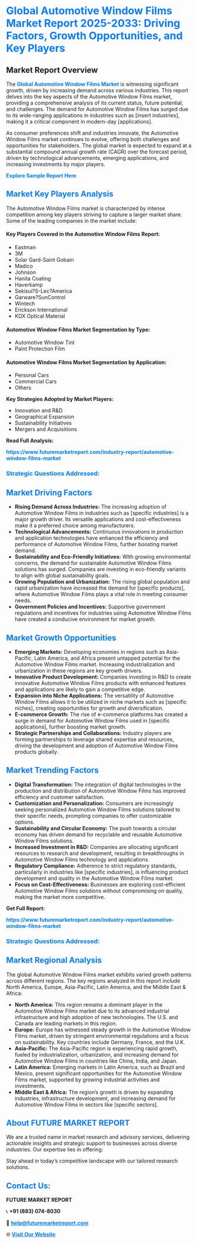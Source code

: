 <h1 style="color: #007BFF;">Global Automotive Window Films Market Report 2025-2033: Driving Factors, Growth Opportunities, and Key Players</h1>

<section id="overview">
<h2>Market Report Overview</h2>
<p>The <a href="https://www.futuremarketreport.com/industry-report/automotive-window-films-market" style="color: #007BFF; text-decoration: none;"><strong>Global Automotive Window Films Market</strong></a> is witnessing significant growth, driven by increasing demand across various industries. This report delves into the key aspects of the Automotive Window Films market, providing a comprehensive analysis of its current status, future potential, and challenges. The demand for Automotive Window Films has surged due to its wide-ranging applications in industries such as [insert industries], making it a critical component in modern-day [applications].</p>
<p>As consumer preferences shift and industries innovate, the Automotive Window Films market continues to evolve, offering both challenges and opportunities for stakeholders. The global market is expected to expand at a substantial compound annual growth rate (CAGR) over the forecast period, driven by technological advancements, emerging applications, and increasing investments by major players.</p>
</section>

<section id="overview">
<p><a href="https://www.futuremarketreport.com/request-sample/reportId=89945" style="color: #007BFF; text-decoration: none;"><strong>Explore Sample Report Here</strong></a></p>
</section>

<section id="key-players">
<h2 style="color: #007BFF;">Market Key Players Analysis</h2>
<p>The Automotive Window Films market is characterized by intense competition among key players striving to capture a larger market share. Some of the leading companies in the market include:</p>
<h4>Key Players Covered in the Automotive Window Films Report:</h4>
<ul><li>Eastman</li><li>3M</li><li>Solar Gard-Saint Gobain</li><li>Madico</li><li>Johnson</li><li>Hanita Coating</li><li>Haverkamp</li><li>Sekisui?S-Lec?America</li><li>Garware?SunControl</li><li>Wintech</li><li>Erickson International</li><li>KDX Optical Material</li></ul>
<h4>Automotive Window Films Market Segmentation by Type:</h4>
<ul><li>Automotive Window Tint</li><li>Paint Protection Film</li></ul>

<h4>Automotive Window Films Market Segmentation by Application:</h4>
<ul><li>Personal Cars</li><li>Commercial Cars</li><li>Others</li></ul>
<p><strong>Key Strategies Adopted by Market Players:</strong></p>
<ul>
<li>Innovation and R&D</li>
<li>Geographical Expansion</li>
<li>Sustainability Initiatives</li>
<li>Mergers and Acquisitions</li>
</ul>
</section>

<section>
<p><strong>Read Full Analysis: </strong></p><a href="https://www.futuremarketreport.com/industry-report/automotive-window-films-market" style="color: #007BFF; text-decoration: none;"><strong>https://www.futuremarketreport.com/industry-report/automotive-window-films-market</strong></a>
<h3 style="color: #007BFF;">Strategic Questions Addressed:</h3>
</section>

<section id="driving-factors">
<h2 style="color: #007BFF;">Market Driving Factors</h2>
<ul>
<li><strong>Rising Demand Across Industries:</strong> The increasing adoption of Automotive Window Films in industries such as [specific industries] is a major growth driver. Its versatile applications and cost-effectiveness make it a preferred choice among manufacturers.</li>
<li><strong>Technological Advancements:</strong> Continuous innovations in production and application technologies have enhanced the efficiency and performance of Automotive Window Films, further boosting market demand.</li>
<li><strong>Sustainability and Eco-Friendly Initiatives:</strong> With growing environmental concerns, the demand for sustainable Automotive Window Films solutions has surged. Companies are investing in eco-friendly variants to align with global sustainability goals.</li>
<li><strong>Growing Population and Urbanization:</strong> The rising global population and rapid urbanization have increased the demand for [specific products], where Automotive Window Films plays a vital role in meeting consumer needs.</li>
<li><strong>Government Policies and Incentives:</strong> Supportive government regulations and incentives for industries using Automotive Window Films have created a conducive environment for market growth.</li>
</ul>
</section>

<section id="growth-opportunities">
<h2 style="color: #007BFF;">Market Growth Opportunities</h2>
<ul>
<li><strong>Emerging Markets:</strong> Developing economies in regions such as Asia-Pacific, Latin America, and Africa present untapped potential for the Automotive Window Films market. Increasing industrialization and urbanization in these regions are key growth drivers.</li>
<li><strong>Innovative Product Development:</strong> Companies investing in R&D to create innovative Automotive Window Films products with enhanced features and applications are likely to gain a competitive edge.</li>
<li><strong>Expansion into Niche Applications:</strong> The versatility of Automotive Window Films allows it to be utilized in niche markets such as [specific niches], creating opportunities for growth and diversification.</li>
<li><strong>E-commerce Growth:</strong> The rise of e-commerce platforms has created a surge in demand for Automotive Window Films used in [specific applications], further boosting market growth.</li>
<li><strong>Strategic Partnerships and Collaborations:</strong> Industry players are forming partnerships to leverage shared expertise and resources, driving the development and adoption of Automotive Window Films products globally.</li>
</ul>
</section>

<section id="trending-factors">
<h2 style="color: #007BFF;">Market Trending Factors</h2>
<ul>
<li><strong>Digital Transformation:</strong> The integration of digital technologies in the production and distribution of Automotive Window Films has improved efficiency and customer satisfaction.</li>
<li><strong>Customization and Personalization:</strong> Consumers are increasingly seeking personalized Automotive Window Films solutions tailored to their specific needs, prompting companies to offer customizable options.</li>
<li><strong>Sustainability and Circular Economy:</strong> The push towards a circular economy has driven demand for recyclable and reusable Automotive Window Films solutions.</li>
<li><strong>Increased Investment in R&D:</strong> Companies are allocating significant resources to research and development, resulting in breakthroughs in Automotive Window Films technology and applications.</li>
<li><strong>Regulatory Compliance:</strong> Adherence to strict regulatory standards, particularly in industries like [specific industries], is influencing product development and quality in the Automotive Window Films market.</li>
<li><strong>Focus on Cost-Effectiveness:</strong> Businesses are exploring cost-efficient Automotive Window Films solutions without compromising on quality, making the market more competitive.</li>
</ul>
</section>

<section>
<p><strong>Get Full Report: </strong></p><a href="https://www.futuremarketreport.com/industry-report/automotive-window-films-market" style="color: #007BFF; text-decoration: none;"><strong>https://www.futuremarketreport.com/industry-report/automotive-window-films-market</strong></a>
<h3 style="color: #007BFF;">Strategic Questions Addressed:</h3>
</section>


<section id="regional-analysis">
<h2 style="color: #007BFF;">Market Regional Analysis</h2>
<p>The global Automotive Window Films market exhibits varied growth patterns across different regions. The key regions analyzed in this report include North America, Europe, Asia-Pacific, Latin America, and the Middle East & Africa:</p>
<ul>
<li><strong>North America:</strong> This region remains a dominant player in the Automotive Window Films market due to its advanced industrial infrastructure and high adoption of new technologies. The U.S. and Canada are leading markets in this region.</li>
<li><strong>Europe:</strong> Europe has witnessed steady growth in the Automotive Window Films market, driven by stringent environmental regulations and a focus on sustainability. Key countries include Germany, France, and the U.K.</li>
<li><strong>Asia-Pacific:</strong> The Asia-Pacific region is experiencing rapid growth, fueled by industrialization, urbanization, and increasing demand for Automotive Window Films in countries like China, India, and Japan.</li>
<li><strong>Latin America:</strong> Emerging markets in Latin America, such as Brazil and Mexico, present significant opportunities for the Automotive Window Films market, supported by growing industrial activities and investments.</li>
<li><strong>Middle East & Africa:</strong> The region’s growth is driven by expanding industries, infrastructure development, and increasing demand for Automotive Window Films in sectors like [specific sectors].</li>
</ul>
</section>

<footer>
<h2 style="color: #007BFF;">About FUTURE MARKET REPORT</h2>
<p>We are a trusted name in market research and advisory services, delivering actionable insights and strategic support to businesses across diverse industries. Our expertise lies in offering:</p>

<p>Stay ahead in today’s competitive landscape with our tailored research solutions.</p>

<h2 style="color: #007BFF;">Contact Us:</h2>
<p><strong>FUTURE MARKET REPORT</strong></p>
<p>📞 <strong>+91 (883) 074-8030</strong></p>
<p>📧 <strong><a href="mailto:help@futuremarketreport.com" style="color: #007BFF;">help@futuremarketreport.com</a></strong></p>
<p>🌐 <strong><a href="https://www.futuremarketreport.com/" style="color: #007BFF;">Visit Our Website</a></strong></p>
</footer>
